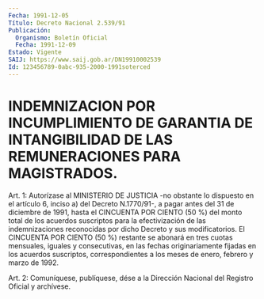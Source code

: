 ```yaml
---
Fecha: 1991-12-05
Título: Decreto Nacional 2.539/91
Publicación:
  Organismo: Boletín Oficial
  Fecha: 1991-12-09
Estado: Vigente
SAIJ: https://www.saij.gob.ar/DN19910002539
Id: 123456789-0abc-935-2000-1991soterced
---
```

# INDEMNIZACION POR INCUMPLIMIENTO DE GARANTIA DE INTANGIBILIDAD DE LAS REMUNERACIONES PARA MAGISTRADOS.

<a id="1"></a>
Art.  1: Autorízase al MINISTERIO DE JUSTICIA -no obstante lo dispuesto en  el  artículo  6,  inciso a) del Decreto N.1770/91-, a pagar antes del 31 de diciembre de  1991,  hasta  el  CINCUENTA POR CIENTO  (50 %) del monto total de los acuerdos suscriptos  para  la efectivización    de  las  indemnizaciones  reconocidas  por  dicho Decreto  y sus modificatorios.  El  CINCUENTA  POR  CIENTO  (50  %) restante se abonará en tres cuotas mensuales, iguales y consecutivas,    en  las  fechas  originariamente  fijadas  en  los acuerdos  suscriptos,   correspondientes  a  los  meses  de  enero, febrero y marzo de 1992.

<a id="2"></a>
Art.  2: Comuníquese, publíquese, dése a la Dirección Nacional del Registro Oficial y archívese.
